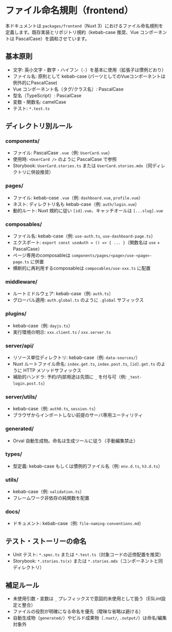 # ファイル命名規則（frontend）

本ドキュメントは `packages/frontend`（Nuxt 3）におけるファイル命名規則を定義します。既存実装とリポジトリ規約（kebab-case 推奨、Vue コンポーネントは PascalCase）を調和させています。

## 基本原則

- 文字: 英小文字・数字・ハイフン（`-`）を基本に使用（拡張子は慣例どおり）
- ファイル名: 原則として kebab-case (パーツとしてのVueコンポーネントは例外的にPascalCase)
- Vue コンポーネント名（タグ/クラス名）: PascalCase
- 型名（TypeScript）: PascalCase
- 変数・関数名: camelCase
- テスト: `*.test.ts`

## ディレクトリ別ルール

### components/

- ファイル: PascalCase `.vue`（例: `UserCard.vue`）
- 使用時: `<UserCard />` のように PascalCase で参照
- Storybook: `UserCard.stories.ts` または `UserCard.stories.mdx`（同ディレクトリに併設推奨）

### pages/

- ファイル: kebab-case `.vue`（例: `dashboard.vue`, `profile.vue`）
- ネスト: ディレクトリ名も kebab-case（例: `auth/login.vue`）
- 動的ルート: Nuxt 規約に従い `[id].vue`、キャッチオールは `[...slug].vue`

### composables/

- ファイル名: kebab-case（例: `use-auth.ts`, `use-dashboard-page.ts`）
- エクスポート: `export const useAuth = () => { ... }`（関数名は `use` + PascalCase）
- ページ専用のcomposableは `components/pages/<page>/use-<page>-page.ts` に併置
- 横断的に再利用するcomposableは `composables/use-xxx.ts` に配置

### middleware/

- ルートミドルウェア: kebab-case（例: `auth.ts`）
- グローバル適用: `auth.global.ts` のように `.global` サフィックス

### plugins/

- kebab-case（例: `dayjs.ts`）
- 実行環境の明示: `xxx.client.ts` / `xxx.server.ts`

### server/api/

- リソース単位ディレクトリ: kebab-case（例: `data-sources/`）
- Nuxt ルートファイル命名: `index.get.ts`, `index.post.ts`, `[id].get.ts` のように HTTP メソッドサフィックス
- 補助的ハンドラ: 予約/内部用途は先頭に `_` を付与可（例: `_test-login.post.ts`）

### server/utils/

- kebab-case（例: `auth0.ts`, `session.ts`）
- ブラウザからインポートしない前提のサーバ専用ユーティリティ

### generated/

- Orval 自動生成物。命名は生成ツールに従う（手動編集禁止）

### types/

- 型定義: kebab-case もしくは慣例的ファイル名（例: `env.d.ts`, `h3.d.ts`）

### utils/

- kebab-case（例: `validation.ts`）
- フレームワーク非依存の純関数を配置

### docs/

- ドキュメント: kebab-case（例: `file-naming-conventions.md`）

## テスト・ストーリーの命名

- Unit テスト: `*.spec.ts` または `*.test.ts`（対象コードの近傍配置を推奨）
- Storybook: `*.stories.ts(x)` または `*.stories.mdx`（コンポーネントと同ディレクトリ）

## 補足ルール

- 未使用引数・変数は `_` プレフィックスで意図的未使用として扱う（ESLint設定と整合）
- ファイルの役割が明確になる命名を優先（曖昧な省略は避ける）
- 自動生成物（`generated/`）やビルド成果物（`.nuxt/`, `.output/`）は命名/編集対象外
